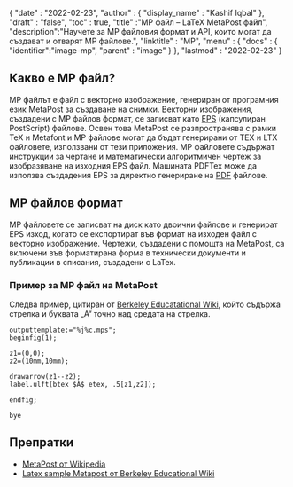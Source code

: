 {
  "date" : "2022-02-23",
  "author" : {
    "display_name" : "Kashif Iqbal"
},
  "draft" : "false",
  "toc" : true,
  "title" :"MP файл – LaTeX MetaPost файл",
  "description":"Научете за MP файловия формат и API, които могат да създават и отварят MP файлове.",
  "linktitle" : "MP",
  "menu" : {
    "docs" : {
      "identifier":"image-mp",
      "parent" : "image"
}
},
  "lastmod" : "2022-02-23"
}

## Какво е MP файл?

MP файлът е файл с векторно изображение, генериран от програмния език MetaPost за създаване на снимки. Векторни изображения, създадени с MP файлов формат, се записват като [EPS](/bg/page-description-language/eps/) (капсулиран PostScript) файлове. Освен това MetaPost се разпространява с рамки TeX и Metafont и MP файлове могат да бъдат генерирани от TEX и LTX файловете, използвани от тези приложения. MP файловете съдържат инструкции за чертане и математически алгоритмичен чертеж за изобразяване на изходния EPS файл. Машината PDFTex може да използва създадения EPS за директно генериране на [PDF](/bg/pdf/) файлове.

## MP файлов формат

MP файловете се записват на диск като двоични файлове и генерират EPS изход, когато се експортират във формат на изходен файл с векторно изображение. Чертежи, създадени с помощта на MetaPost, са включени във форматирана форма в технически документи и публикации в списания, създадени с LaTex.

### Пример за MP файл на MetaPost

Следва пример, цитиран от [Berkeley Educatational Wiki](https://math.berkeley.edu/computing/wiki/index.php/Latex_sample_metapost), който съдържа стрелка и буквата „A“ точно над средата на стрелка.

```
outputtemplate:="%j%c.mps";
beginfig(1);

z1=(0,0);
z2=(10mm,10mm);

drawarrow(z1--z2);
label.ulft(btex $A$ etex, .5[z1,z2]);

endfig;

bye
```
## Препратки ##

* [MetaPost от Wikipedia](https://en.wikipedia.org/wiki/MetaPost)
* [Latex sample Metapost от Berkeley Educational Wiki](https://math.berkeley.edu/computing/wiki/index.php/Latex_sample_metapost)

